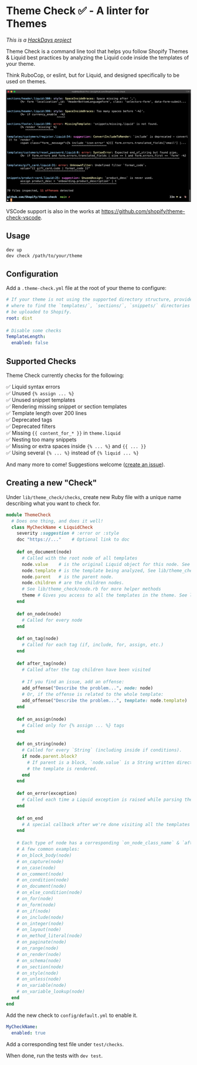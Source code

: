 # Theme Check ✅ - A linter for Themes

_This is a [HackDays project](https://hackdays.shopify.io/projects/13720)_

Theme Check is a command line tool that helps you follow Shopify Themes & Liquid best practices by analyzing the Liquid code inside the templates of your theme.

Think RuboCop, or eslint, but for Liquid, and designed specifically to be used on themes.

![](docs/preview.png)

VSCode support is also in the works at https://github.com/shopify/theme-check-vscode.

## Usage

```
dev up
dev check /path/to/your/theme
```

## Configuration

Add a `.theme-check.yml` file at the root of your theme to configure:

```yaml
# If your theme is not using the supported directory structure, provide the root path
# where to find the `templates/`, `sections/`, `snippets/` directories as they would
# be uploaded to Shopify.
root: dist

# Disable some checks
TemplateLength:
  enabled: false
```

## Supported Checks

Theme Check currently checks for the following:

✅ Liquid syntax errors  
✅ Unused `{% assign ... %}`  
✅ Unused snippet templates  
✅ Rendering missing snippet or section templates  
✅ Template length over 200 lines  
✅ Deprecated tags  
✅ Deprecated filters  
✅ Missing `{{ content_for_* }}` in `theme.liquid`  
✅ Nesting too many snippets  
✅ Missing or extra spaces inside `{% ... %}` and `{{ ... }}`  
✅ Using several `{% ... %}` instead of `{% liquid ... %}`  

And many more to come! Suggestions welcome ([create an issue](https://github.com/Shopify/theme-check/issues)).

## Creating a new "Check"

Under `lib/theme_check/checks`, create new Ruby file with a unique name describing what you want to check for.

```ruby
module ThemeCheck
  # Does one thing, and does it well!
  class MyCheckName < LiquidCheck
    severity :suggestion # :error or :style
    doc "https://..."    # Optional link to doc

    def on_document(node)
      # Called with the root node of all templates
      node.value    # is the original Liquid object for this node. See Liquid source code for details.
      node.template # is the template being analyzed, See lib/theme_check/template.rb.
      node.parent   # is the parent node.
      node.children # are the children nodes.
      # See lib/theme_check/node.rb for more helper methods
      theme # Gives you access to all the templates in the theme. See lib/theme_check/theme.rb.
    end

    def on_node(node)
      # Called for every node
    end

    def on_tag(node)
      # Called for each tag (if, include, for, assign, etc.)
    end

    def after_tag(node)
      # Called after the tag children have been visited
      
      # If you find an issue, add an offense:
      add_offense("Describe the problem...", node: node)
      # Or, if the offense is related to the whole template:
      add_offense("Describe the problem...", template: node.template)
    end

    def on_assign(node)
      # Called only for {% assign ... %} tags
    end

    def on_string(node)
      # Called for every `String` (including inside if conditions).
      if node.parent.block?
        # If parent is a block, `node.value` is a String written directly to the output when
        # the template is rendered.
      end
    end

    def on_error(exception)
      # Called each time a Liquid exception is raised while parsing the template
    end

    def on_end
      # A special callback after we're done visiting all the templates
    end

    # Each type of node has a corresponding `on_node_class_name` & `after_node_class_name`
    # A few common examples:
    # on_block_body(node)
    # on_capture(node)
    # on_case(node)
    # on_comment(node)
    # on_condition(node)
    # on_document(node)
    # on_else_condition(node)
    # on_for(node)
    # on_form(node)
    # on_if(node)
    # on_include(node)
    # on_integer(node)
    # on_layout(node)
    # on_method_literal(node)
    # on_paginate(node)
    # on_range(node)
    # on_render(node)
    # on_schema(node)
    # on_section(node)
    # on_style(node)
    # on_unless(node)
    # on_variable(node)
    # on_variable_lookup(node)
  end
end
```

Add the new check to `config/default.yml` to enable it.

```yaml
MyCheckName:
  enabled: true
```

Add a corresponding test file under `test/checks`.

When done, run the tests with `dev test`.
